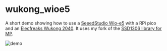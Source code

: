 # wukong_wioe5

A short demo showing how to use a [SeeedStudio Wio-e5](https://wiki.seeedstudio.com/Grove_LoRa_E5_New_Version/) with a RPi pico and an [Elecfreaks Wukong 2040](https://www.elecfreaks.com/elecfreaks-wukong2040-breakout-board-for-raspberry-pi-pico.html). It uses my fork of the [SSD1306 library for MP](https://github.com/Kongduino/ssd1306_mp).

![demo](demo.gif)


